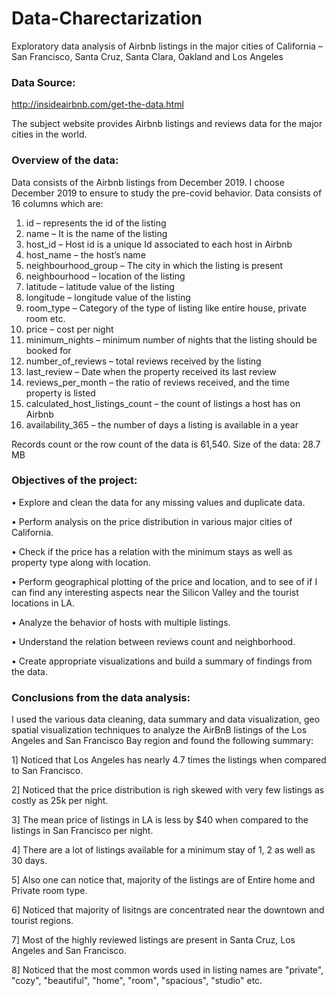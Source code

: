 # Data-Charectarization

Exploratory data analysis of Airbnb listings in the major cities of California – San Francisco, Santa Cruz, Santa Clara, Oakland and Los Angeles

### Data Source:
http://insideairbnb.com/get-the-data.html 

The subject website provides Airbnb listings and reviews data for the major cities in the world.

### Overview of the data:
Data consists of the Airbnb listings from December 2019. I choose December 2019 to ensure to study the pre-covid behavior. 
Data consists of 16 columns which are:
1.	id – represents the id of the listing
2.	name – It is the name of the listing
3.	host_id – Host id is a unique Id associated to each host in Airbnb
4.	host_name – the host’s name
5.	neighbourhood_group – The city in which the listing is present
6.	neighbourhood – location of the listing
7.	latitude – latitude value of the listing
8.	longitude – longitude value of the listing
9.	room_type – Category of the type of listing like entire house, private room etc.
10.	price – cost per night
11.	minimum_nights – minimum number of nights that the listing should be booked for
12.	number_of_reviews – total reviews received by the listing
13.	last_review – Date when the property received its last review
14.	reviews_per_month – the ratio of reviews received, and the time property is listed
15.	calculated_host_listings_count – the count of listings a host has on Airbnb
16.	availability_365 – the number of days a listing is available in a year

Records count or the row count of the data is 61,540.
Size of the data: 28.7 MB

### Objectives of the project:

•	Explore and clean the data for any missing values and duplicate data.

•	Perform analysis on the price distribution in various major cities of California.

•	Check if the price has a relation with the minimum stays as well as property type along with location.

•	Perform geographical plotting of the price and location, and to see of if I can find any interesting aspects near the Silicon Valley and the tourist locations in LA.

•	 Analyze the behavior of hosts with multiple listings.

•	Understand the relation between reviews count and neighborhood.

•	Create appropriate visualizations and build a summary of findings from the data.

### Conclusions from the data analysis:

I used the various data cleaning, data summary and data visualization, geo spatial visualization techniques to analyze the AirBnB listings of the Los Angeles and San Francisco Bay region and found the following summary:

1] Noticed that Los Angeles has nearly 4.7 times the listings when compared to San Francisco.

2] Noticed that the price distribution is righ skewed with very few listings as costly as 25k per night.

3] The mean price of listings in LA is less by $40 when compared to the listings in San Francisco per night.

4] There are a lot of listings available for a minimum stay of 1, 2 as well as 30 days.

5] Also one can notice that, majority of the listings are of Entire home and Private room type.

6] Noticed that majority of lisitngs are concentrated near the downtown and tourist regions.

7] Most of the highly reviewed listings are present in Santa Cruz, Los Angeles and San Francisco.

8] Noticed that the most common words used in listing names are "private", "cozy", "beautiful", "home", "room", "spacious", "studio" etc.
